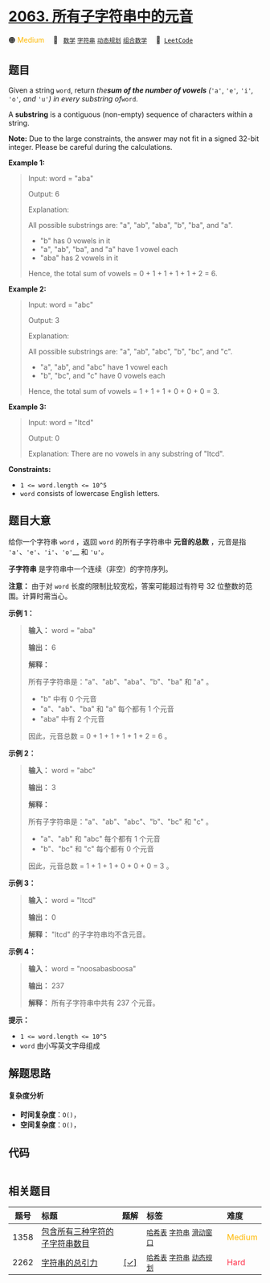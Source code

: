# [2063. 所有子字符串中的元音](https://leetcode.com/problems/vowels-of-all-substrings)

🟠 <font color=#ffb800>Medium</font>&emsp; 🔖&ensp; [`数学`](/leetcode-js/outline/tag/math.md) [`字符串`](/leetcode-js/outline/tag/string.md) [`动态规划`](/leetcode-js/outline/tag/dynamic-programming.md) [`组合数学`](/leetcode-js/outline/tag/combinatorics.md)&emsp; 🔗&ensp;[`LeetCode`](https://leetcode.com/problems/vowels-of-all-substrings)

## 题目

Given a string `word`, return _the**sum of the number of vowels** (_`'a'`,
`'e'`_,_ `'i'`_,_ `'o'`_, and_ `'u'`_)_ _in every substring of_`word`.

A **substring** is a contiguous (non-empty) sequence of characters within a
string.

**Note:** Due to the large constraints, the answer may not fit in a signed
32-bit integer. Please be careful during the calculations.



**Example 1:**

> Input: word = "aba"
> 
> Output: 6
> 
> Explanation: 
> 
> All possible substrings are: "a", "ab", "aba", "b", "ba", and "a".
> - "b" has 0 vowels in it
> - "a", "ab", "ba", and "a" have 1 vowel each
> - "aba" has 2 vowels in it
> 
> Hence, the total sum of vowels = 0 + 1 + 1 + 1 + 1 + 2 = 6. 

**Example 2:**

> Input: word = "abc"
> 
> Output: 3
> 
> Explanation: 
> 
> All possible substrings are: "a", "ab", "abc", "b", "bc", and "c".
> - "a", "ab", and "abc" have 1 vowel each
> - "b", "bc", and "c" have 0 vowels each
> 
> Hence, the total sum of vowels = 1 + 1 + 1 + 0 + 0 + 0 = 3.

**Example 3:**

> Input: word = "ltcd"
> 
> Output: 0
> 
> Explanation: There are no vowels in any substring of "ltcd".

**Constraints:**

  * `1 <= word.length <= 10^5`
  * `word` consists of lowercase English letters.


## 题目大意

给你一个字符串 `word` ，返回 `word` 的所有子字符串中 **元音的总数** ，元音是指
`'a'`、`'e'`_、_`'i'`_、_`'o'`__ 和 `'u'`_。_

**子字符串** 是字符串中一个连续（非空）的字符序列。

**注意：** 由于对 `word` 长度的限制比较宽松，答案可能超过有符号 32 位整数的范围。计算时需当心。



**示例 1：**

> 
> 
> 
> 
> 
> **输入：** word = "aba"
> 
> **输出：** 6
> 
> **解释：**
> 
> 所有子字符串是："a"、"ab"、"aba"、"b"、"ba" 和 "a" 。
> - "b" 中有 0 个元音
> - "a"、"ab"、"ba" 和 "a" 每个都有 1 个元音
> - "aba" 中有 2 个元音
> 
> 因此，元音总数 = 0 + 1 + 1 + 1 + 1 + 2 = 6 。
> 
> 

**示例 2：**

> 
> 
> 
> 
> 
> **输入：** word = "abc"
> 
> **输出：** 3
> 
> **解释：**
> 
> 所有子字符串是："a"、"ab"、"abc"、"b"、"bc" 和 "c" 。
> - "a"、"ab" 和 "abc" 每个都有 1 个元音
> - "b"、"bc" 和 "c" 每个都有 0 个元音
> 
> 因此，元音总数 = 1 + 1 + 1 + 0 + 0 + 0 = 3 。

**示例 3：**

> 
> 
> 
> 
> 
> **输入：** word = "ltcd"
> 
> **输出：** 0
> 
> **解释：** "ltcd" 的子字符串均不含元音。

**示例 4：**

> 
> 
> 
> 
> 
> **输入：** word = "noosabasboosa"
> 
> **输出：** 237
> 
> **解释：** 所有子字符串中共有 237 个元音。
> 
> 



**提示：**

  * `1 <= word.length <= 10^5`
  * `word` 由小写英文字母组成


## 解题思路

#### 复杂度分析

- **时间复杂度**：`O()`，
- **空间复杂度**：`O()`，

## 代码

```javascript

```

## 相关题目

<!-- prettier-ignore -->
| 题号 | 标题 | 题解 | 标签 | 难度 |
| :------: | :------ | :------: | :------ | :------ |
| 1358 | [包含所有三种字符的子字符串数目](https://leetcode.com/problems/number-of-substrings-containing-all-three-characters) |  |  [`哈希表`](/leetcode-js/outline/tag/hash-table.md) [`字符串`](/leetcode-js/outline/tag/string.md) [`滑动窗口`](/leetcode-js/outline/tag/sliding-window.md) | <font color=#ffb800>Medium</font> |
| 2262 | [字符串的总引力](https://leetcode.com/problems/total-appeal-of-a-string) | [[✓]](/leetcode-js/problem/2262.md) |  [`哈希表`](/leetcode-js/outline/tag/hash-table.md) [`字符串`](/leetcode-js/outline/tag/string.md) [`动态规划`](/leetcode-js/outline/tag/dynamic-programming.md) | <font color=#ff334b>Hard</font> |

<style>
.blue {
    background-color: #096dd9;
    padding: 0.25rem 0.5rem;
    margin: 0;
    font-size: 0.85em;
    border-radius: 3px;
    color: white;
    font-weight: 500;
}
table th:first-of-type { width: 10%; }
table th:nth-of-type(2) { width: 35%; }
table th:nth-of-type(3) { width: 10%; }
table th:nth-of-type(4) { width: 35%; }
table th:nth-of-type(5) { width: 10%; }
</style>
